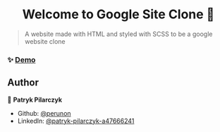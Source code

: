<h1 align="center">Welcome to Google Site Clone 👋</h1>
<p>
</p>

> A website made with HTML and styled with SCSS to be a google website clone

### ✨ [Demo](https://perunon.github.io/google-site-clone/)

## Author

👤 **Patryk Pilarczyk**

- Github: [@perunon](https://github.com/perunon)
- LinkedIn: [@patryk-pilarczyk-a47666241](https://linkedin.com/in/patryk-pilarczyk-a47666241)
